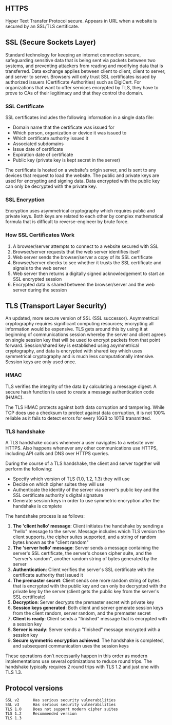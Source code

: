 ## HTTPS

Hyper Text Transfer Protocol secure. Appears in URL when a website is secured by an SSL/TLS certificate.

## SSL (Secure Sockets Layer)

Standard technology for keeping an internet connection secure, safeguarding sensitive data that is being sent via packets between two systems, and preventing attackers from reading and modifying data that is transferred. Data exchange applies between client to client, client to server, and server to server. Browsers will only trust SSL certificates issued by authorized issuers (Certificate Authorities) such as DigiCert. For organizations that want to offer services encrypted by TLS, they have to prove to CAs of their legitimacy and that they control the domain.

### SSL Certificate

SSL certificates includes the following information in a single data file:

- Domain name that the certificate was issued for
- Which person, organization or device it was issued to
- Which certificate authority issued it
- Associated subdomains
- Issue date of certificate
- Expiration date of certificate
- Public key (private key is kept secret in the server)

The certificate is hosted on a website's origin server, and is sent to any devices that request to load the website. The public and private keys are used for encrypting and signing data. Data encrypted with the public key can only be decrypted with the private key.

### SSL Encryption

Encryption uses asymmetrical cryptography which requires public and private keys. Both keys are related to each other by complex mathematical formula that is difficult to reverse-engineer by brute force.

### How SSL Certificates Work

1. A browser/server attempts to connect to a website secured with SSL
2. Browser/server requests that the web server identifies itself
3. Web server sends the browser/server a copy of its SSL certificate
4. Browser/server checks to see whether it trusts the SSL certificate and signals to the web server
5. Web server then returns a digitally signed acknowledgement to start an SSL encrypted session
6. Encrypted data is shared between the browser/server and the web server during the session

## TLS (Transport Layer Security)

An updated, more secure version of SSL (SSL successor). Asymmetrical cryptography requires significant computing resources; encrypting all information would be expensive. TLS gets around this by using it at beginning of communications session whereby the server and client agrees on single session key that will be used to encrypt packets from that point forward. Session/shared key is established using asymmetrical cryptography, and data is encrypted with shared key which uses symmetrical cryptography and is much less computationally intensive. Session keys are only used once.

### HMAC

TLS verifies the integrity of the data by calculating a message digest. A secure hash function is used to create a message authentication code (HMAC).

The TLS HMAC protects against both data corruption and tampering. While TCP does use a checksum to protect against data corruption, it is not 100% reliable as it fails to detect errors for every 16GB to 10TB transmitted.

### TLS handshake

A TLS handshake occurs whenever a user navigates to a website over HTTPS. Also happens whenever any other communications use HTTPS, including API calls and DNS over HTTPS queries.

During the course of a TLS handshake, the client and server together will perform the following:

- Specify which version of TLS (1.0, 1.2, 1.3) they will use
- Decide on which cipher suites they will use
- Authenticate the identity of the server via server's public key and the SSL certificate authority's digital signature
- Generate session keys in order to use symmetric encryption after the handshake is complete

The handshake process is as follows:

1. **The 'client hello' message**: Client initiates the handshake by sending a "hello" message to the server. Message includes which TLS version the client supports, the cipher suites supported, and a string of random bytes known as the "client random"
2. **The 'server hello' message**: Server sends a message containing the server's SSL certificate, the server's chosen cipher suite, and the "server's random", another random string of bytes generated by the server
3. **Authentication**: Client verifies the server's SSL certificate with the certificate authority that issued it
4. **The premaster secret**: Client sends one more random string of bytes that is encrypted with the public key and can only be decrypted with the private key by the server (client gets the public key from the server's SSL certificate)
5. **Decryption**: Server decrypts the premaster secret with private key
6. **Session keys generated**: Both client and server generate session keys from the client random, server random, and the premaster secret
7. **Client is ready**: Client sends a "finished" message that is encrypted with a session key
8. **Server is ready**: Server sends a "finished" message encrypted with a session key
9. **Secure symmetric encryption achieved**: The handshake is completed, and subsequent communication uses the session keys

These operations don’t necessarily happen in this order as modern implementations use several optimizations to reduce round trips. The handshake typically requires 2 round trips with TLS 1.2 and just one with TLS 1.3.

## Protocol versions

```
SSL v2      Has serious security vulnerabilities
SSL v3      Has serious security vulnerabilities
TLS 1.0     Does not support modern cipher suites
TLS 1.2     Recommended version
TLS 1.3
```
